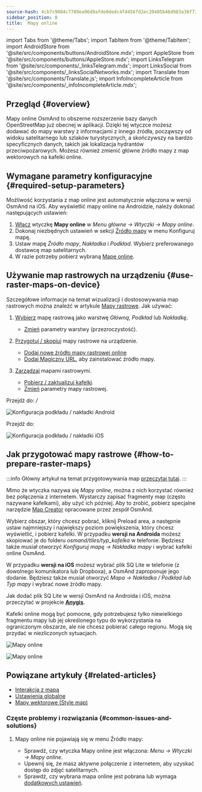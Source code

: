 ```yaml
---
source-hash: 4cb7c9084c7789ea96d9afde0dedc4fd456fd2ec20405b46d983a36f733ea01e
sidebar_position: 8
title:  Mapy online
---
```

import Tabs from '@theme/Tabs';
import TabItem from '@theme/TabItem';
import AndroidStore from '@site/src/components/buttons/AndroidStore.mdx';
import AppleStore from '@site/src/components/buttons/AppleStore.mdx';
import LinksTelegram from '@site/src/components/_linksTelegram.mdx';
import LinksSocial from '@site/src/components/_linksSocialNetworks.mdx';
import Translate from '@site/src/components/Translate.js';
import InfoIncompleteArticle from '@site/src/components/_infoIncompleteArticle.mdx';



## Przegląd {#overview}

Mapy online OsmAnd to obszerne rozszerzenie bazy danych OpenStreetMap już obecnej w aplikacji. Dzięki tej wtyczce możesz dodawać do mapy warstwy z informacjami z innego źródła, począwszy od widoku satelitarnego lub szlaków turystycznych, a skończywszy na bardzo specyficznych danych, takich jak lokalizacja hydrantów przeciwpożarowych. Możesz również zmienić główne źródło mapy z map wektorowych na kafelki online.


## Wymagane parametry konfiguracyjne {#required-setup-parameters}

Możliwość korzystania z map online jest automatycznie włączona w wersji OsmAnd na iOS. Aby wyświetlić mapy online na Androidzie, należy dokonać następujących ustawień:

1. [Włącz](../plugins/index.md#enable--disable) wtyczkę **Mapy online** w *Menu główne → Wtyczki → Mapy online*.
2. Dokonaj niezbędnych ustawień w sekcji [Źródło mapy](../map/raster-maps.md#select-raster-maps) w menu Konfiguruj mapę.
3. Ustaw mapę *Źródło mapy*, *Nakładka* i *Podkład*. Wybierz preferowanego dostawcę map satelitarnych.
4. W razie potrzeby pobierz wybraną [Mapę online](#how-to-prepare-raster-maps).


## Używanie map rastrowych na urządzeniu {#use-raster-maps-on-device}

Szczegółowe informacje na temat wizualizacji i dostosowywania map rastrowych można znaleźć w artykule [Mapy rastrowe](../map/raster-maps.md). Jak używać:

1. [Wybierz](../map/raster-maps.md#select-raster-maps) mapę rastrową jako warstwę *Główną*, *Podkład* lub *Nakładkę*.
    - [Zmień](../map/raster-maps.md#how-to-use-raster-maps) parametry warstwy (przezroczystość).

2. [Przygotuj / skopiuj](../map/raster-maps.md#preparecopy-raster-maps-to-device) mapy rastrowe na urządzenie.
    - [Dodaj nowe źródło mapy rastrowej online](../map/raster-maps.md#add-new-online-raster-map-source)
    - [Dodaj Magiczny URL](../map/raster-maps.md#magic-url-to-install-map-source), aby zainstalować źródło mapy.

3. [Zarządzaj](../map/raster-maps.md#manage-raster-maps) mapami rastrowymi.
    - [Pobierz / zaktualizuj kafelki](../map/raster-maps.md#download--update-tiles).
    - [Zmień](../map/raster-maps.md#change-raster-map-parameters) parametry mapy rastrowej.


<Tabs groupId="operating-systems" queryString="current-os">

<TabItem value="android" label="Android">  

Przejdź do: *<Translate android="true" ids="shared_string_menu,configure_map,layer_overlay"/> / <Translate android="true" ids="layer_underlay"/>*

![Konfiguracja podkładu / nakładki Android](@site/static/img/plugins/online-maps/config-underlay-overlay-android.png)

</TabItem>

<TabItem value="ios" label="iOS">  

Przejdź do: *<Translate ios="true" ids="shared_string_menu,configure_map,map_settings_overunder"/>*

![Konfiguracja podkładu / nakładki iOS](@site/static/img/plugins/online-maps/config-underlay-overlay-ios.png)

</TabItem>

</Tabs>


## Jak przygotować mapy rastrowe {#how-to-prepare-raster-maps}

:::info
Główny artykuł na temat przygotowywania map [przeczytaj tutaj](https://docs.osmand.net/docs/technical/map-creation/create-offline-maps-yourself#raster-maps-advanced).
:::

Mimo że wtyczka nazywa się *Mapy online*, można z nich korzystać również bez połączenia z internetem. Wystarczy zapisać fragmenty map (często nazywane kafelkami), aby użyć ich później. Aby to zrobić, pobierz specjalne narzędzie [Map Creator](http://download.osmand.net/latest-night-build/OsmAndMapCreator-main.zip) opracowane przez zespół OsmAnd.

Wybierz obszar, który chcesz pobrać, kliknij Preload area, a następnie ustaw najmniejszy i największy poziom powiększenia, który chcesz wyświetlić, i pobierz kafelki.
W przypadku <b>wersji na Androida</b> możesz skopiować je do folderu <i>osmand/tiles/*typ_kafelka*</i> w telefonie. Będziesz także musiał otworzyć <i>Konfiguruj mapę → Nakładka mapy</i> i wybrać kafelki online OsmAnd.

W przypadku <b>wersji na iOS</b> możesz wybrać plik SQ Lite w telefonie (z dowolnego komunikatora lub Dropboxa), a OsmAnd zaproponuje jego dodanie. Będziesz także musiał otworzyć <i>Mapa → Nakładka / Podkład lub Typ mapy</i> i wybrać nowe źródło mapy.

Jak dodać plik SQ Lite w wersji OsmAnd na Androida i iOS, można przeczytać w projekcie <a href="https://anygis.ru/Web/Html/Osmand_en"><b>Anygis</b></a>.


Kafelki online mogą być pomocne, gdy potrzebujesz tylko niewielkiego fragmentu mapy lub jej określonego typu do wykorzystania na ograniczonym obszarze, ale nie chcesz pobierać całego regionu. Mogą się przydać w niezliczonych sytuacjach.

![Mapy online](@site/static/img/plugins/online-maps/map_creator.jpg)

![Mapy online](@site/static/img/plugins/online-maps/map_creator_menu.jpg)


## Powiązane artykuły {#related-articles}

- [Interakcja z mapą](../../user/map/interact-with-map.md)
- [Ustawienia globalne](../../user/personal/global-settings.md)
- [Mapy wektorowe (Style map)](../../user/map/vector-maps.md)

### Częste problemy i rozwiązania {#common-issues-and-solutions}

1. Mapy online nie pojawiają się w menu Źródło mapy:  
  
    - Sprawdź, czy wtyczka Mapy online jest włączona: *Menu → Wtyczki → Mapy online*.  
    - Upewnij się, że masz aktywne połączenie z internetem, aby uzyskać dostęp do zdjęć satelitarnych.  
    - Sprawdź, czy wybrana mapa online jest pobrana lub wymaga [dodatkowych ustawień](../map/raster-maps.md#select-raster-maps).